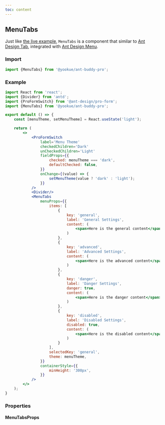```yaml
---
toc: content
---
```


## MenuTabs

Just like [the live example](https://preview.pro.ant.design/account/settings), `MenuTabs` is a component that similar to [Ant Design Tab](https://4x.ant.design/components/tabs/), integrated with [Ant Design Menu](https://4x.ant.design/components/menu/).

### Import

```jsx | pure
import {MenuTabs} from '@yookue/ant-buddy-pro';
```

### Example

```jsx
import React from 'react';
import {Divider} from 'antd';
import {ProFormSwitch} from '@ant-design/pro-form';
import {MenuTabs} from '@yookue/ant-buddy-pro';

export default () => {
    const [menuTheme, setMenuTheme] = React.useState('light');

    return (
        <>
            <ProFormSwitch
                label='Menu Theme'
                checkedChildren='Dark'
                unCheckedChildren='Light'
                fieldProps={{
                    checked: menuTheme === 'dark',
                    defaultChecked: false,
                }}
                onChange={(value) => {
                    setMenuTheme(value ? 'dark' : 'light');
                }}
            />
            <Divider/>
            <MenuTabs
                menuProps={{
                    items: [
                        {
                            key: 'general',
                            label: 'General Settings',
                            content: (
                                <span>Here is the general content</span>
                            )
                        },
                        {
                            key: 'advanced',
                            label: 'Advanced Settings',
                            content: (
                                <span>Here is the advanced content</span>
                            )
                        },
                        {
                            key: 'danger',
                            label: 'Danger Settings',
                            danger: true,
                            content: (
                                <span>Here is the danger content</span>
                            )
                        },
                        {
                            key: 'disabled',
                            label: 'Disabled Settings',
                            disabled: true,
                            content: (
                                <span>Here is the disabled content</span>
                            )
                        }
                    ],
                    selectedKey: 'general',
                    theme: menuTheme,
                }}
                containerStyle={{
                    minHeight: '300px',
                }}
            />
        </>
    );
}
```

### Properties

#### MenuTabsProps

<API src="@/layout/MenuTabs/index.tsx" hideTitle></API>
